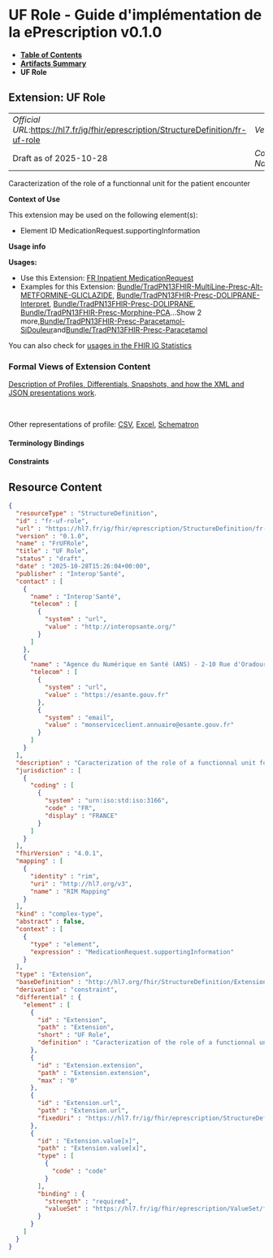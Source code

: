 # UF Role - Guide d'implémentation de la ePrescription v0.1.0

* [**Table of Contents**](toc.md)
* [**Artifacts Summary**](artifacts.md)
* **UF Role**

## Extension: UF Role 

| | |
| :--- | :--- |
| *Official URL*:https://hl7.fr/ig/fhir/eprescription/StructureDefinition/fr-uf-role | *Version*:0.1.0 |
| Draft as of 2025-10-28 | *Computable Name*:FrUFRole |

Caracterization of the role of a functionnal unit for the patient encounter

**Context of Use**

This extension may be used on the following element(s):

* Element ID MedicationRequest.supportingInformation

**Usage info**

**Usages:**

* Use this Extension: [FR Inpatient MedicationRequest](StructureDefinition-fr-inpatient-medicationrequest.md)
* Examples for this Extension: [Bundle/TradPN13FHIR-MultiLine-Presc-Alt-METFORMINE-GLICLAZIDE](Bundle-TradPN13FHIR-MultiLine-Presc-Alt-METFORMINE-GLICLAZIDE.md), [Bundle/TradPN13FHIR-Presc-DOLIPRANE-Interpret](Bundle-TradPN13FHIR-Presc-DOLIPRANE-Interpret.md), [Bundle/TradPN13FHIR-Presc-DOLIPRANE](Bundle-TradPN13FHIR-Presc-DOLIPRANE.md), [Bundle/TradPN13FHIR-Presc-Morphine-PCA](Bundle-TradPN13FHIR-Presc-Morphine-PCA.md)...Show 2 more,[Bundle/TradPN13FHIR-Presc-Paracetamol-SiDouleur](Bundle-TradPN13FHIR-Presc-Paracetamol-SiDouleur.md)and[Bundle/TradPN13FHIR-Presc-Paracetamol](Bundle-TradPN13FHIR-Presc-Paracetamol.md)

You can also check for [usages in the FHIR IG Statistics](https://packages2.fhir.org/xig/ans.fhir.fr.eprescription|current/StructureDefinition/fr-uf-role)

### Formal Views of Extension Content

 [Description of Profiles, Differentials, Snapshots, and how the XML and JSON presentations work](http://build.fhir.org/ig/FHIR/ig-guidance/readingIgs.html#structure-definitions). 

 

Other representations of profile: [CSV](StructureDefinition-fr-uf-role.csv), [Excel](StructureDefinition-fr-uf-role.xlsx), [Schematron](StructureDefinition-fr-uf-role.sch) 

#### Terminology Bindings

#### Constraints



## Resource Content

```json
{
  "resourceType" : "StructureDefinition",
  "id" : "fr-uf-role",
  "url" : "https://hl7.fr/ig/fhir/eprescription/StructureDefinition/fr-uf-role",
  "version" : "0.1.0",
  "name" : "FrUFRole",
  "title" : "UF Role",
  "status" : "draft",
  "date" : "2025-10-28T15:26:04+00:00",
  "publisher" : "Interop'Santé",
  "contact" : [
    {
      "name" : "Interop'Santé",
      "telecom" : [
        {
          "system" : "url",
          "value" : "http://interopsante.org/"
        }
      ]
    },
    {
      "name" : "Agence du Numérique en Santé (ANS) - 2-10 Rue d'Oradour-sur-Glane, 75015 Paris",
      "telecom" : [
        {
          "system" : "url",
          "value" : "https://esante.gouv.fr"
        },
        {
          "system" : "email",
          "value" : "monserviceclient.annuaire@esante.gouv.fr"
        }
      ]
    }
  ],
  "description" : "Caracterization of the role of a functionnal unit for the patient encounter",
  "jurisdiction" : [
    {
      "coding" : [
        {
          "system" : "urn:iso:std:iso:3166",
          "code" : "FR",
          "display" : "FRANCE"
        }
      ]
    }
  ],
  "fhirVersion" : "4.0.1",
  "mapping" : [
    {
      "identity" : "rim",
      "uri" : "http://hl7.org/v3",
      "name" : "RIM Mapping"
    }
  ],
  "kind" : "complex-type",
  "abstract" : false,
  "context" : [
    {
      "type" : "element",
      "expression" : "MedicationRequest.supportingInformation"
    }
  ],
  "type" : "Extension",
  "baseDefinition" : "http://hl7.org/fhir/StructureDefinition/Extension",
  "derivation" : "constraint",
  "differential" : {
    "element" : [
      {
        "id" : "Extension",
        "path" : "Extension",
        "short" : "UF Role",
        "definition" : "Caracterization of the role of a functionnal unit for the patient encounter"
      },
      {
        "id" : "Extension.extension",
        "path" : "Extension.extension",
        "max" : "0"
      },
      {
        "id" : "Extension.url",
        "path" : "Extension.url",
        "fixedUri" : "https://hl7.fr/ig/fhir/eprescription/StructureDefinition/fr-uf-role"
      },
      {
        "id" : "Extension.value[x]",
        "path" : "Extension.value[x]",
        "type" : [
          {
            "code" : "code"
          }
        ],
        "binding" : {
          "strength" : "required",
          "valueSet" : "https://hl7.fr/ig/fhir/eprescription/ValueSet/fr-uf-role-code-for-prescription"
        }
      }
    ]
  }
}

```
